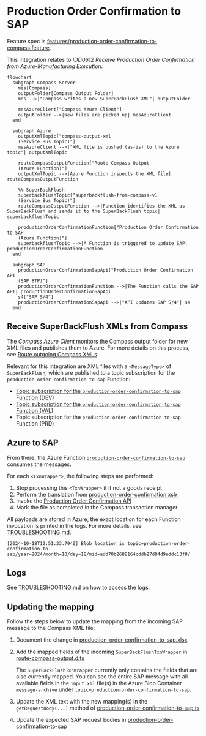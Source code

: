 # Production Order Confirmation to SAP

Feature spec is [features/production-order-confirmation-to-compass.feature](../features/production-order-confirmation-to-compass.feature).

This integration relates to _IDD0612 Receive Production Order Confirmation from Azure-Manufacturing Execution_.

```mermaid
flowchart
  subgraph Compass Server
    mes[Compass]
    outputFolder[Compass Output Folder]
    mes -->|"Compass writes a new SuperBackFlush XML"| outputFolder

    mesAzureClient["Compass Azure Client"]
    outputFolder -->|New files are picked up| mesAzureClient
  end

  subgraph Azure
    outputXmlTopic["compass-output-xml
    (Service Bus Topic)"]
    mesAzureClient -->|"XML file is pushed (as-is) to the Azure topic"| outputXmlTopic

    routeCompassOutputFunction["Route Compass Output
    (Azure Function)"]
    outputXmlTopic -->|Azure Function inspects the XML file| routeCompassOutputFunction

    %% SuperBackFlush
    superbackflushTopic["superbackflush-from-compass-v1
    (Service Bus Topic)"]
    routeCompassOutputFunction -->|Function identifies the XML as SuperBackFlush and sends it to the SuperBackFlush topic| superbackflushTopic

    productionOrderConfirmationFunction["Production Order Confirmation to SAP
    (Azure Function)"]
    superbackflushTopic -->|A Function is triggered to update SAP| productionOrderConfirmationFunction
  end

  subgraph SAP
    productionOrderConfirmationSapApi["Production Order Confirmation API
    (SAP BTP)"]
    productionOrderConfirmationFunction -->|The Function calls the SAP API| productionOrderConfirmationSapApi
    s4["SAP S/4"]
    productionOrderConfirmationSapApi -->|"API updates SAP S/4"| s4
  end
```

## Receive SuperBackFlush XMLs from Compass

The _Compass Azure Client_ monitors the Compass output folder for new XML files and publishes them to Azure. For more details on this process, see [Route outgoing Compass XMLs](./route-outgoing-compass-xmls.md).

Relevant for this integration are XML files with a `<MessageType>` of `SuperBackFlush`, which are published to a topic subscription for the `production-order-confirmation-to-sap` Function:

- [Topic subscription for the `production-order-confirmation-to-sap` Function (DEV)](https://portal.azure.com/#@wlgore.onmicrosoft.com/resource/subscriptions/e2fda199-cfde-4565-9bb3-08b676d05cc2/resourceGroups/rg-arb-406c7858f033cd27c6cf5c3530980ecd50d70417/providers/Microsoft.ServiceBus/namespaces/sbn-uivtxalxpuii2/topics/superbackflush-from-compass-v1/subscriptions/superbackflush-from-compass-v1-to-sap-function/explorer)
- [Topic subscription for the `production-order-confirmation-to-sap` Function (VAL)](https://portal.azure.com/#@wlgore.onmicrosoft.com/resource/subscriptions/e2fda199-cfde-4565-9bb3-08b676d05cc2/resourceGroups/rg-arb-6592bc8064206952043ec5110cdc8bf25ff1489b/providers/Microsoft.ServiceBus/namespaces/sbn-k7nqx5nlh6fcs/topics/superbackflush-from-compass-v1/subscriptions/superbackflush-from-compass-v1-to-sap-function/explorer)
- Topic subscription for the `production-order-confirmation-to-sap` Function (PRD)

## Azure to SAP

From there, the Azure Function [`production-order-confirmation-to-sap`](../function-app/src/functions/compass-to-sap/production-order-confirmation-to-sap.ts) consumes the messages.

For each `<TxnWrapper>`, the following steps are performed:

1. Stop processing this `<TxnWrapper>` if it not a goods receipt
1. Perform the translation from [production-order-confirmation.xslx](../features/production-order-confirmation-to-sap.xlsx)
1. Invoke the [Production Order Confirmation API](https://api.sap.com/api/OP_API_PROD_ORDER_CONFIRMATIO_2_SRV_0001/path/post_ProdnOrdConf2)
1. Mark the file as completed in the Compass transaction manager

All payloads are stored in Azure, the exact location for each Function invocation is printed in the logs. For more details, see [TROUBLESHOOTING.md](../TROUBLESHOOTING.md#accessing-payloads).

```log
[2024-10-18T12:51:33.794Z] Blob location is topic=production-order-confirmation-to-sap/year=2024/month=10/day=18/mid=add70b2688164cddb27d84d9eddc13f8/
```

## Logs

See [TROUBLESHOOTING.md](../TROUBLESHOOTING.md#accessing-the-logs) on how to access the logs.

## Updating the mapping

Follow the steps below to update the mapping from the incoming SAP message to the Compass XML file:

1. Document the change in [production-order-confirmation-to-sap.xlsx](../features/production-order-confirmation-to-sap.xlsx)
1. Add the mapped fields of the incoming `SuperBackFlushTxnWrapper` in [route-compass-output.d.ts](../function-app/src/functions/compass-to-sap/route-compass-output.d.ts)

   The `SuperBackFlushTxnWrapper` currently only contains the fields that are also currently mapped. You can see the entire SAP message with all available fields in the `input.xml` file(s) in the Azure Blob Container `message-archive` under `topic=production-order-confirmation-to-sap`.

1. Update the XML text with the new mapping(s) in the `getRequestBody(...)` method of [production-order-confirmation-to-sap.ts](../function-app/src/functions/compass-to-sap/production-order-confirmation-to-sap.ts)
1. Update the expected SAP request bodies in [production-order-confirmation-to-sap](../function-app/test/compass-to-sap/production-order-confirmation-to-sap)
